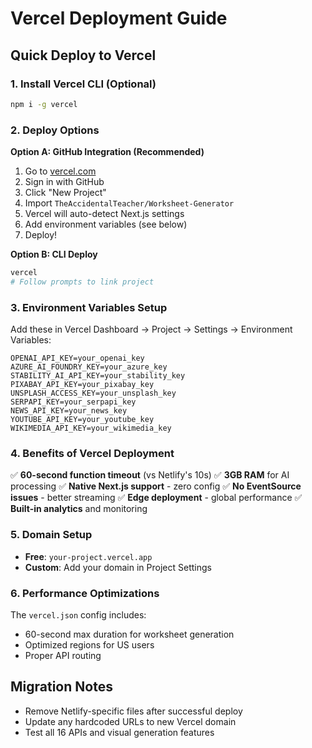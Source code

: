 # Vercel Deployment Guide

## Quick Deploy to Vercel

### 1. Install Vercel CLI (Optional)
```bash
npm i -g vercel
```

### 2. Deploy Options

**Option A: GitHub Integration (Recommended)**
1. Go to [vercel.com](https://vercel.com)
2. Sign in with GitHub
3. Click "New Project"
4. Import `TheAccidentalTeacher/Worksheet-Generator`
5. Vercel will auto-detect Next.js settings
6. Add environment variables (see below)
7. Deploy!

**Option B: CLI Deploy**
```bash
vercel
# Follow prompts to link project
```

### 3. Environment Variables Setup

Add these in Vercel Dashboard → Project → Settings → Environment Variables:

```
OPENAI_API_KEY=your_openai_key
AZURE_AI_FOUNDRY_KEY=your_azure_key
STABILITY_AI_API_KEY=your_stability_key
PIXABAY_API_KEY=your_pixabay_key
UNSPLASH_ACCESS_KEY=your_unsplash_key
SERPAPI_KEY=your_serpapi_key
NEWS_API_KEY=your_news_key
YOUTUBE_API_KEY=your_youtube_key
WIKIMEDIA_API_KEY=your_wikimedia_key
```

### 4. Benefits of Vercel Deployment

✅ **60-second function timeout** (vs Netlify's 10s)
✅ **3GB RAM** for AI processing
✅ **Native Next.js support** - zero config
✅ **No EventSource issues** - better streaming
✅ **Edge deployment** - global performance
✅ **Built-in analytics** and monitoring

### 5. Domain Setup

- **Free**: `your-project.vercel.app`
- **Custom**: Add your domain in Project Settings

### 6. Performance Optimizations

The `vercel.json` config includes:
- 60-second max duration for worksheet generation
- Optimized regions for US users
- Proper API routing

## Migration Notes

- Remove Netlify-specific files after successful deploy
- Update any hardcoded URLs to new Vercel domain
- Test all 16 APIs and visual generation features
